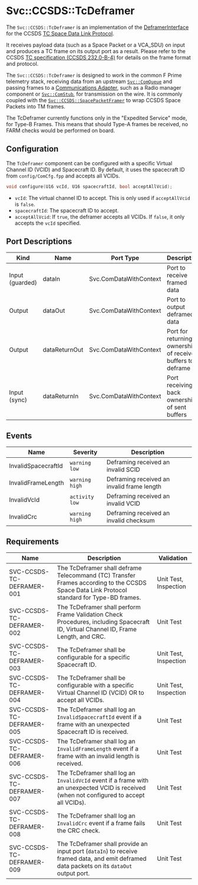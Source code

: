 # Svc::CCSDS::TcDeframer

The `Svc::CCSDS::TcDeframer` is an implementation of the [DeframerInterface](../../../Interfaces/docs/sdd.md) for the CCSDS [TC Space Data Link Protocol](https://ccsds.org/Pubs/232x0b4e1c1.pdf). 

It receives payload data (such as a Space Packet or a VCA_SDU) on input and produces a TC frame on its output port as a result. Please refer to the CCSDS [TC specification (CCSDS 232.0-B-4)](https://ccsds.org/Pubs/232x0b4e1c1.pdf) for details on the frame format and protocol.

The `Svc::CCSDS::TcDeframer` is designed to work in the common F Prime telemetry stack, receiving data from an upstream [`Svc::ComQueue`](../../../ComQueue/docs/sdd.md) and passing frames to a [Communications Adapter](../../../Interfaces/docs/sdd.md), such as a Radio manager component or [`Svc::ComStub`](../../../ComStub/docs/sdd.md), for transmission on the wire. It is commonly coupled with the [`Svc::CCSDS::SpacePacketFramer`](../../SpacePacketFramer/docs/sdd.md) to wrap CCSDS Space Packets into TM frames.

The TcDeframer currently functions only in the "Expedited Service" mode, for Type-B Frames. This means that should Type-A frames be received, no FARM checks would be performed on board.

## Configuration

The `TcDeframer` component can be configured with a specific Virtual Channel ID (VCID) and Spacecraft ID. By default, it uses the spacecraft ID from `config/ComCfg.fpp` and accepts all VCIDs.

```cpp
void configure(U16 vcId, U16 spacecraftId, bool acceptAllVcid);
```

- `vcId`: The virtual channel ID to accept. This is only used if `acceptAllVcid` is `false`.
- `spacecraftId`: The spacecraft ID to accept.
- `acceptAllVcid`: If `true`, the deframer accepts all VCIDs. If `false`, it only accepts the `vcId` specified.

## Port Descriptions

| Kind | Name | Port Type | Description |
|---|---|---|---|
| Input (guarded) | dataIn | Svc.ComDataWithContext | Port to receive framed data |
| Output | dataOut | Svc.ComDataWithContext | Port to output deframed data |
| Output | dataReturnOut | Svc.ComDataWithContext | Port for returning ownership of received buffers to deframe |
| Input (sync) | dataReturnIn | Svc.ComDataWithContext | Port receiving back ownership of sent buffers |

## Events

| Name | Severity | Description |
|---|---|---|
| InvalidSpacecraftId | `warning low` | Deframing received an invalid SCID |
| InvalidFrameLength | `warning high` | Deframing received an invalid frame length |
| InvalidVcId | `activity low` | Deframing received an invalid VCID |
| InvalidCrc | `warning high` | Deframing received an invalid checksum |

## Requirements

| Name | Description | Validation |
|---|---|---|
| SVC-CCSDS-TC-DEFRAMER-001 | The TcDeframer shall deframe Telecommand (TC) Transfer Frames according to the CCSDS Space Data Link Protocol standard for Type-BD frames. | Unit Test, Inspection |
| SVC-CCSDS-TC-DEFRAMER-002 | The TcDeframer shall perform Frame Validation Check Procedures, including Spacecraft ID, Virtual Channel ID, Frame Length, and CRC. | Unit Test |
| SVC-CCSDS-TC-DEFRAMER-003 | The TcDeframer shall be configurable for a specific Spacecraft ID. | Unit Test, Inspection |
| SVC-CCSDS-TC-DEFRAMER-004 | The TcDeframer shall be configurable with a specific Virtual Channel ID (VCID) OR to accept all VCIDs. | Unit Test, Inspection |
| SVC-CCSDS-TC-DEFRAMER-005 | The TcDeframer shall log an `InvalidSpacecraftId` event if a frame with an unexpected Spacecraft ID is received. | Unit Test |
| SVC-CCSDS-TC-DEFRAMER-006 | The TcDeframer shall log an `InvalidFrameLength` event if a frame with an invalid length is received. | Unit Test |
| SVC-CCSDS-TC-DEFRAMER-007 | The TcDeframer shall log an `InvalidVcId` event if a frame with an unexpected VCID is received (when not configured to accept all VCIDs). | Unit Test |
| SVC-CCSDS-TC-DEFRAMER-008 | The TcDeframer shall log an `InvalidCrc` event if a frame fails the CRC check. | Unit Test |
| SVC-CCSDS-TC-DEFRAMER-009 | The TcDeframer shall provide an input port (`dataIn`) to receive framed data, and emit deframed data packets on its `dataOut` output port. | Unit Test |
